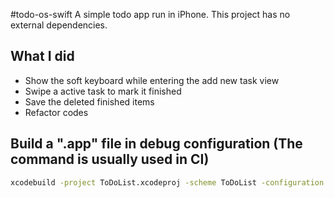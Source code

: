 #todo-os-swift
A simple todo app run in iPhone. This project has no external dependencies.

## What I did

- Show the soft keyboard while entering the add new task view
- Swipe a active task to mark it finished
- Save the deleted finished items
- Refactor codes

## Build a ".app" file in debug configuration (The command is usually used in CI)
```bash
xcodebuild -project ToDoList.xcodeproj -scheme ToDoList -configuration Debug -sdk iphoneos CODE_SIGN_IDENTITY="" CODE_SIGNING_REQUIRED=NO CODE_SIGNING_REQUIRES_TEAM=NO
```

